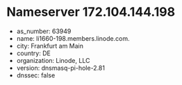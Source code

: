 # Nameserver 172.104.144.198

* as_number: 63949
* name: li1660-198.members.linode.com.
* city: Frankfurt am Main
* country: DE
* organization: Linode, LLC
* version: dnsmasq-pi-hole-2.81
* dnssec: false
